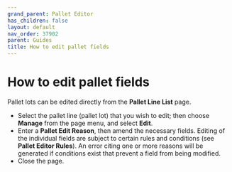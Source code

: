 ```yaml
---
grand_parent: Pallet Editor
has_children: false
layout: default
nav_order: 37902
parent: Guides
title: How to edit pallet fields
---
```


# How to edit pallet fields

Pallet lots can be edited directly from the **Pallet Line List** page.

* Select the pallet line (pallet lot) that you wish to edit; then choose **Manage** from the page menu, and select **Edit**.
* Enter a **Pallet Edit Reason**, then amend the necessary fields. Editing of the individual fields are subject to certain rules and conditions (see **Pallet Editor Rules**). An error citing one or more reasons will be generated if conditions exist that prevent a field from being modified.
* Close the page.